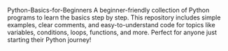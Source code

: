 Python-Basics-for-Beginners
A beginner-friendly collection of Python programs to learn the basics step by step. This repository includes simple examples, clear comments, and easy-to-understand code for topics like variables, conditions, loops, functions, and more. Perfect for anyone just starting their Python journey!
